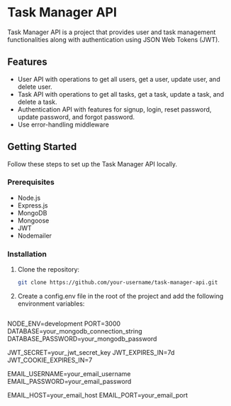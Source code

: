 # Task Manager API

Task Manager API is a project that provides user and task management functionalities along with authentication using JSON Web Tokens (JWT).

## Features

- User API with operations to get all users, get a user, update user, and delete user.
- Task API with operations to get all tasks, get a task, update a task, and delete a task.
- Authentication API with features for signup, login, reset password, update password, and forgot password.
- Use error-handling middleware

## Getting Started

Follow these steps to set up the Task Manager API locally.

### Prerequisites

- Node.js
- Express.js
- MongoDB
- Mongoose
- JWT
- Nodemailer

### Installation

1. Clone the repository:

   ```bash
   git clone https://github.com/your-username/task-manager-api.git
   
2. Create a config.env file in the root of the project and add the following environment variables:
   ```env
NODE_ENV=development
PORT=3000
DATABASE=your_mongodb_connection_string
DATABASE_PASSWORD=your_mongodb_password

JWT_SECRET=your_jwt_secret_key
JWT_EXPIRES_IN=7d
JWT_COOKIE_EXPIRES_IN=7

EMAIL_USERNAME=your_email_username
EMAIL_PASSWORD=your_email_password

EMAIL_HOST=your_email_host
EMAIL_PORT=your_email_port
